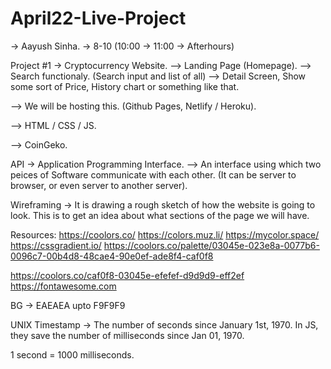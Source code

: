 # April22-Live-Project

-> Aayush Sinha.
-> 8-10 (10:00 -> 11:00 -> Afterhours)

Project #1
-> Cryptocurrency Website.
--> Landing Page (Homepage).
--> Search functionaly. (Search input and list of all)
--> Detail Screen, Show some sort of Price, History chart or something like that.

--> We will be hosting this. (Github Pages, Netlify / Heroku).

--> HTML / CSS / JS.

--> CoinGeko.

API -> Application Programming Interface.
--> An interface using which two peices of Software communicate with each other. (It can be server to browser, or even server to another server).

Wireframing -> It is drawing a rough sketch of how the website is going to look. This is to get an idea about what sections of the page we will have.

Resources:
https://coolors.co/
https://colors.muz.li/
https://mycolor.space/
https://cssgradient.io/
https://coolors.co/palette/03045e-023e8a-0077b6-0096c7-00b4d8-48cae4-90e0ef-ade8f4-caf0f8

https://coolors.co/caf0f8-03045e-efefef-d9d9d9-eff2ef
https://fontawesome.com


BG -> EAEAEA upto F9F9F9

UNIX Timestamp -> The number of seconds since January 1st, 1970.
In JS, they save the number of milliseconds since Jan 01, 1970.

1 second = 1000 milliseconds.